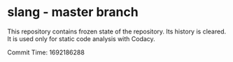 # slang - master branch

This repository contains frozen state of the repository.
Its history is cleared. It is used only for static code
analysis with Codacy.

Commit Time: 1692186288